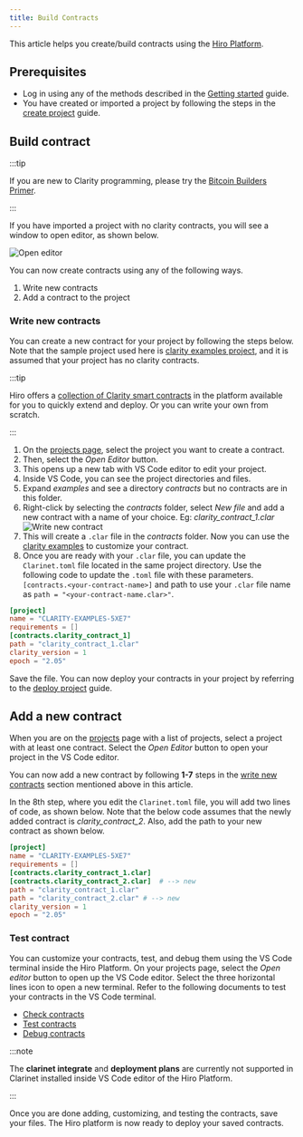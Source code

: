```yaml
---
title: Build Contracts
---
```


This article helps you create/build contracts using the [Hiro Platform](https://platform.hiro.so/).

## Prerequisites

- Log in using any of the methods described in the [Getting started](../getting-started.md) guide.
- You have created or imported a project by following the steps in the [create project](create-project.md) guide.

## Build contract

:::tip

If you are new to Clarity programming, please try the [Bitcoin Builders Primer](https://start.bitcoinprimer.dev/).

:::

If you have imported a project with no clarity contracts, you will see a window to open editor, as shown below.

![Open editor](../images/open-editor.png)

You can now create contracts using any of the following ways.

1. Write new contracts
2. Add a contract to the project

### Write new contracts

You can create a new contract for your project by following the steps below. Note that the sample project used here is [clarity examples project](https://github.com/hirosystems/clarity-examples/tree/main/examples/blank-project), and it is assumed that your project has no clarity contracts.

:::tip

Hiro offers a [collection of Clarity smart contracts](https://github.com/hirosystems/clarity-examples/tree/main/examples) in the platform available for you to quickly extend and deploy. Or you can write your own from scratch.

:::

1. On the [projects page](https://platform.hiro.so), select the project you want to create a contract.
2. Then, select the _Open Editor_ button.
3. This opens up a new tab with VS Code editor to edit your project.
4. Inside VS Code, you can see the project directories and files.
5. Expand _examples_ and see a directory _contracts_ but no contracts are in this folder.
6. Right-click by selecting the _contracts_ folder, select _New file_ and add a new contract with a name of your choice. Eg: _clarity_contract_1.clar_
   ![Write new contract](../images/write-new-contract.png)
7. This will create a `.clar` file in the _contracts_ folder. Now you can use the [clarity examples](https://github.com/hirosystems/clarity-examples) to customize your contract.
8. Once you are ready with your `.clar` file, you can update the `Clarinet.toml` file located in the same project directory. Use the following code to update the `.toml` file with these parameters. `[contracts.<your-contract-name>]` and path to use your `.clar` file name as `path = "<your-contract-name.clar>"`.

```toml
[project]
name = "CLARITY-EXAMPLES-5XE7"
requirements = []
[contracts.clarity_contract_1]
path = "clarity_contract_1.clar"
clarity_version = 1
epoch = "2.05"
```

Save the file. You can now deploy your contracts in your project by referring to the [deploy project](deploy-project.md) guide.

## Add a new contract

When you are on the [projects](https://platform.hiro.so) page with a list of projects, select a project with at least one contract. Select the _Open Editor_ button to open your project in the VS Code editor.

You can now add a new contract by following **1-7** steps in the [write new contracts](#write-new-contracts) section mentioned above in this article.

In the 8th step, where you edit the `Clarinet.toml` file, you will add two lines of code, as shown below. Note that the below code assumes that the newly added contract is _clarity_contract_2_. Also, add the path to your new contract as shown below.

```toml
[project]
name = "CLARITY-EXAMPLES-5XE7"
requirements = []
[contracts.clarity_contract_1.clar]
[contracts.clarity_contract_2.clar]  # --> new
path = "clarity_contract_1.clar"
path = "clarity_contract_2.clar" # --> new
clarity_version = 1
epoch = "2.05"
```

### Test contract

You can customize your contracts, test, and debug them using the VS Code terminal inside the Hiro Platform. On your projects page, select the _Open editor_ button to open up the VS Code editor. Select the three horizontal lines icon to open a new terminal. Refer to the following documents to test your contracts in the VS Code terminal.

- [Check contracts](https://docs.hiro.so/clarinet/guides/how-to-check-contract)
- [Test contracts](https://docs.hiro.so/clarinet/guides/test-contract-with-clarinet-sdk)
- [Debug contracts](https://docs.hiro.so/clarinet/guides/how-to-debug-contract)

:::note

The **clarinet integrate** and **deployment plans** are currently not supported in Clarinet installed inside VS Code editor of the Hiro Platform.

:::

Once you are done adding, customizing, and testing the contracts, save your files. The Hiro platform is now ready to deploy your saved contracts.
